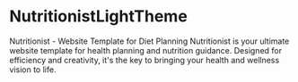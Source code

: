 # NutritionistLightTheme
Nutritionist - Website Template for Diet Planning   Nutritionist is your ultimate website template for health planning and nutrition guidance. Designed for efficiency and creativity, it's the key to bringing your health and wellness vision to life.

